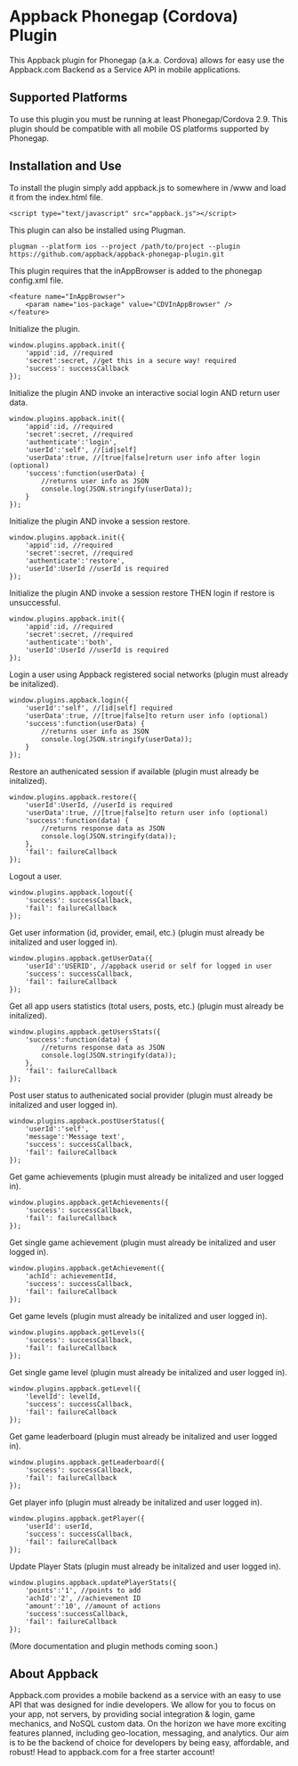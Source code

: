 # Appback Phonegap (Cordova) Plugin

This Appback plugin for Phonegap (a.k.a. Cordova) allows for easy use the Appback.com Backend as a Service API in mobile applications.

## Supported Platforms

To use this plugin you must be running at least Phonegap/Cordova 2.9.  This plugin should be compatible with all mobile OS platforms supported by Phonegap.

## Installation and Use

To install the plugin simply add appback.js to somewhere in /www and load it from the index.html file.

    <script type="text/javascript" src="appback.js"></script>
    
This plugin can also be installed using Plugman.

    plugman --platform ios --project /path/to/project --plugin  https://github.com/appback/appback-phonegap-plugin.git
    
This plugin requires that the inAppBrowser is added to the phonegap config.xml file.

    <feature name="InAppBrowser">
        <param name="ios-package" value="CDVInAppBrowser" />
    </feature>

Initialize the plugin.

    window.plugins.appback.init({
        'appid':id, //required
        'secret':secret, //get this in a secure way! required
        'success': successCallback
    });

Initialize the plugin AND invoke an interactive social login AND return user data.

    window.plugins.appback.init({
        'appid':id, //required
        'secret':secret, //required
        'authenticate':'login',
        'userId':'self', //[id|self]
        'userData':true, //[true|false]return user info after login (optional)
        'success':function(userData) {
            //returns user info as JSON
            console.log(JSON.stringify(userData));
        }
    });
    
Initialize the plugin AND invoke a session restore.

    window.plugins.appback.init({
        'appid':id, //required
        'secret':secret, //required
        'authenticate':'restore',
        'userId':UserId //userId is required
    });
    
Initialize the plugin AND invoke a session restore THEN login if restore is unsuccessful.

    window.plugins.appback.init({
        'appid':id, //required
        'secret':secret, //required
        'authenticate':'both',
        'userId':UserId //userId is required
    });
    
Login a user using Appback registered social networks (plugin must already be initalized).

    window.plugins.appback.login({
        'userId':'self', //[id|self] required
        'userData':true, //[true|false]to return user info (optional)
        'success':function(userData) {
            //returns user info as JSON
            console.log(JSON.stringify(userData));
        }
    });
    
Restore an authenicated session if available (plugin must already be initalized).

    window.plugins.appback.restore({
        'userId':UserId, //userId is required
        'userData':true, //[true|false]to return user info (optional)
        'success':function(data) {
            //returns response data as JSON
            console.log(JSON.stringify(data));
        },
        'fail': failureCallback
    });
    
Logout a user.

    window.plugins.appback.logout({
        'success': successCallback,
        'fail': failureCallback
    });
    
Get user information (id, provider, email, etc.) (plugin must already be initalized and user logged in).

    window.plugins.appback.getUserData({
        'userId':'USERID', //appback userid or self for logged in user
        'success': successCallback,
        'fail': failureCallback
    });

Get all app users statistics (total users, posts, etc.) (plugin must already be initalized).

    window.plugins.appback.getUsersStats({
        'success':function(data) {
            //returns response data as JSON
            console.log(JSON.stringify(data));
        },
        'fail': failureCallback
    });
    
Post user status to authenicated social provider (plugin must already be initalized and user logged in).

    window.plugins.appback.postUserStatus({
        'userId':'self',
        'message':'Message text',
        'success': successCallback,
        'fail': failureCallback
    });
    
Get game achievements (plugin must already be initalized and user logged in).

    window.plugins.appback.getAchievements({
        'success': successCallback,
        'fail': failureCallback
    });
    
Get single game achievement (plugin must already be initalized and user logged in).

    window.plugins.appback.getAchievement({
        'achId': achievementId,
        'success': successCallback,
        'fail': failureCallback
    });
    
Get game levels (plugin must already be initalized and user logged in).

    window.plugins.appback.getLevels({
        'success': successCallback,
        'fail': failureCallback
    });
    
Get single game level (plugin must already be initalized and user logged in).

    window.plugins.appback.getLevel({
        'levelId': levelId,
        'success': successCallback,
        'fail': failureCallback
    });
    
Get game leaderboard (plugin must already be initalized and user logged in).

    window.plugins.appback.getLeaderboard({
        'success': successCallback,
        'fail': failureCallback
    });
    
Get player info (plugin must already be initalized and user logged in).

    window.plugins.appback.getPlayer({
        'userId': userId,
        'success': successCallback,
        'fail': failureCallback
    });
    
Update Player Stats (plugin must already be initalized and user logged in).
                        
    window.plugins.appback.updatePlayerStats({
        'points':'1', //points to add
        'achId':'2', //achievement ID
        'amount':'10', //amount of actions
        'success':successCallback,
        'fail': failureCallback
    });

(More documentation and plugin methods coming soon.)

## About Appback

Appback.com provides a mobile backend as a service with an easy to use API that was designed for indie developers.  We allow for you to focus on your app, not servers, by providing social integration & login, game mechanics, and NoSQL custom data.  On the horizon we have more exciting features planned, including geo-location, messaging, and analytics.  Our aim is to be the backend of choice for developers by being easy, affordable, and robust!  Head to appback.com for a free starter account!